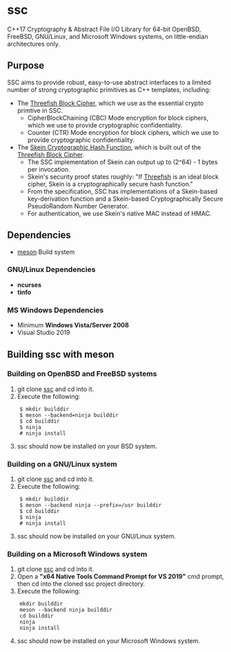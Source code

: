 # ssc
C++17 Cryptography & Abstract File I/O Library for 64-bit OpenBSD, FreeBSD, GNU/Linux, and Microsoft Windows systems, on little-endian architectures only.
## Purpose
SSC aims to provide robust, easy-to-use abstract interfaces to a limited number of strong cryptographic primitives as C++ templates, including:
- The [Threefish Block Cipher](https://www.schneier.com/academic/skein/threefish.html), which we use as the essential crypto primtive in SSC.
	* CipherBlockChaining (CBC) Mode encryption for block ciphers, which we use to provide cryptographic confidentiality.
	* Counter             (CTR) Mode encryption for block ciphers, which we use to provide cryptographic confidentiality.
- The [Skein Cryptographic Hash Function](http://www.skein-hash.info/about), which is built out of the [Threefish Block Cipher](https://www.schneier.com/academic/skein/threefish.html).
	* The SSC implementation of Skein can output up to (2^64) - 1 bytes per invocation.
	* Skein's security proof states roughly: "If [Threefish](https://www.schneier.com/academic/skein/threefish.html) is an ideal block cipher, Skein is a cryptographically secure hash function."
	* From the specification, SSC has implementations of a Skein-based key-derivation function and a Skein-based Cryptographically Secure PseudoRandom Number Generator.
	* For authentication, we use Skein's native MAC instead of HMAC.

## Dependencies
-	[meson](https://mesonbuild.com) Build system
### GNU/Linux Dependencies
-	__ncurses__
-	__tinfo__
### MS Windows Dependencies
-	Minimum __Windows Vista/Server 2008__
-	Visual Studio 2019
## Building ssc with meson
### Building on OpenBSD and FreeBSD systems
1. git clone [ssc](https://github.com/stuartcalder/ssc) and cd into it.
2. Execute the following:
```
	$ mkdir builddir
	$ meson --backend=ninja builddir
	$ cd builddir
	$ ninja
	# ninja install
```
3. ssc should now be installed on your BSD system.

### Building on a GNU/Linux system
1. git clone [ssc](https://github.com/stuartcalder/ssc) and cd into it.
2. Execute the following:
```
	$ mkdir builddir
	$ meson --backend ninja --prefix=/usr builddir
	$ cd builddir
	$ ninja
	# ninja install
```
3. ssc should now be installed on your GNU/Linux system.

### Building on a Microsoft Windows system
1. git clone [ssc](https://github.com/stuartcalder/ssc) and cd into it.
2. Open a __"x64 Native Tools Command Prompt for VS 2019"__ cmd prompt, then cd into the cloned ssc project directory.
3. Execute the following:
```
	mkdir builddir
	meson --backend ninja builddir
	cd builddir
	ninja
	ninja install
```
4. ssc should now be installed on your Microsoft Windows system.
